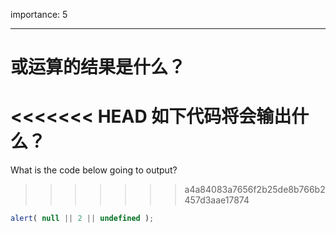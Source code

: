 importance: 5

---

# 或运算的结果是什么？

<<<<<<< HEAD
如下代码将会输出什么？
=======
What is the code below going to output?
>>>>>>> a4a84083a7656f2b25de8b766b2457d3aae17874

```js
alert( null || 2 || undefined );
```

